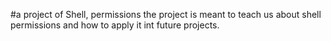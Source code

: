 #a project of  Shell, permissions
the project is meant to teach us about shell permissions and how to apply it int future projects.
